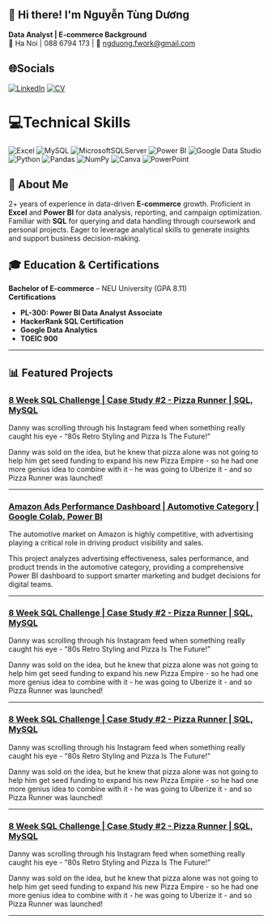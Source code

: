 ## 👋 Hi there! I'm Nguyễn Tùng Dương
**Data Analyst | E-commerce Background**  
📍 Ha Noi | 088 6794 173 | 📧 ngduong.fwork@gmail.com 

## 🌐Socials
[![LinkedIn](https://img.shields.io/badge/LinkedIn-%230077B5.svg?style=for-the-badge&logo=linkedin&logoColor=white)](https://linkedin.com/in/ngduong2101) 
[![CV](https://img.shields.io/badge/My%20CV%20%2F%20Resume-FF5722?style=for-the-badge&logo=readme&logoColor=white)](https://drive.google.com/file/d/1AqcnGYjQPv4E0O7DgWCqOCLEDzq_zkai/view?usp=sharing)

# 💻Technical Skills

![Excel](https://img.shields.io/badge/Microsoft%20Excel-217346?style=for-the-badge&logo=microsoft-excel&logoColor=white)
![MySQL](https://img.shields.io/badge/mysql-%2300f.svg?style=for-the-badge&logo=mysql&logoColor=white)
![MicrosoftSQLServer](https://img.shields.io/badge/Microsoft%20SQL%20Server-CC2927?style=for-the-badge&logo=microsoft%20sql%20server&logoColor=white)
![Power BI](https://img.shields.io/badge/Power%20BI-F2C811?style=for-the-badge&logo=power-bi&logoColor=black)
![Google Data Studio](https://img.shields.io/badge/Google%20Data%20Studio-4285F4?style=for-the-badge&logo=google&logoColor=white)
![Python](https://img.shields.io/badge/python-3670A0?style=for-the-badge&logo=python&logoColor=ffdd54)
![Pandas](https://img.shields.io/badge/pandas-%23150458.svg?style=for-the-badge&logo=pandas&logoColor=white)
![NumPy](https://img.shields.io/badge/numpy-%23013243.svg?style=for-the-badge&logo=numpy&logoColor=white)
![Canva](https://img.shields.io/badge/Canva-%2300C4CC.svg?style=for-the-badge&logo=Canva&logoColor=white)
![PowerPoint](https://img.shields.io/badge/Microsoft%20PowerPoint-B7472A?style=for-the-badge&logo=microsoft-powerpoint&logoColor=white)



## 🎯 About Me
2+ years of experience in data-driven **E-commerce** growth. Proficient in **Excel** and **Power BI** for data analysis, reporting, and campaign optimization. Familiar with **SQL** for querying and data handling through coursework and personal projects. Eager to leverage analytical skills to generate insights and support business decision-making.

## 🎓 Education & Certifications
**Bachelor of E-commerce** – NEU University (GPA 8.11)  
**Certifications**  
- **PL-300: Power BI Data Analyst Associate**
- **HackerRank SQL Certification**
- **Google Data Analytics**
- **TOEIC 900**

---

## 📊 Featured Projects

### [8 Week SQL Challenge | Case Study #2 - Pizza Runner | SQL, MySQL](https://github.com/duongnt0201/8_Week_SQL_Challenge)  
Danny was scrolling through his Instagram feed when something really caught his eye - “80s Retro Styling and Pizza Is The Future!”

Danny was sold on the idea, but he knew that pizza alone was not going to help him get seed funding to expand his new Pizza Empire - so he had one more genius idea to combine with it - he was going to Uberize it - and so Pizza Runner was launched!

---

### [Amazon Ads Performance Dashboard | Automotive Category | Google Colab, Power BI](https://github.com/duongnt0201/Amazon-PowerBI-Dashboard.git)

The automotive market on Amazon is highly competitive, with advertising playing a critical role in driving product visibility and sales. 

This project analyzes advertising effectiveness, sales performance, and product trends in the automotive category, providing a comprehensive Power BI dashboard to support smarter marketing and budget decisions for digital teams.

---

### [8 Week SQL Challenge | Case Study #2 - Pizza Runner | SQL, MySQL](https://github.com/duongnt0201/8_Week_SQL_Challenge)  
Danny was scrolling through his Instagram feed when something really caught his eye - “80s Retro Styling and Pizza Is The Future!”

Danny was sold on the idea, but he knew that pizza alone was not going to help him get seed funding to expand his new Pizza Empire - so he had one more genius idea to combine with it - he was going to Uberize it - and so Pizza Runner was launched!

---

### [8 Week SQL Challenge | Case Study #2 - Pizza Runner | SQL, MySQL](https://github.com/duongnt0201/8_Week_SQL_Challenge)  
Danny was scrolling through his Instagram feed when something really caught his eye - “80s Retro Styling and Pizza Is The Future!”

Danny was sold on the idea, but he knew that pizza alone was not going to help him get seed funding to expand his new Pizza Empire - so he had one more genius idea to combine with it - he was going to Uberize it - and so Pizza Runner was launched!

---
### [8 Week SQL Challenge | Case Study #2 - Pizza Runner | SQL, MySQL](https://github.com/duongnt0201/8_Week_SQL_Challenge)  
Danny was scrolling through his Instagram feed when something really caught his eye - “80s Retro Styling and Pizza Is The Future!”

Danny was sold on the idea, but he knew that pizza alone was not going to help him get seed funding to expand his new Pizza Empire - so he had one more genius idea to combine with it - he was going to Uberize it - and so Pizza Runner was launched!

---

